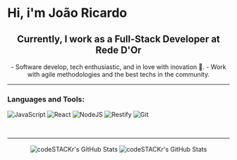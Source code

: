 # Hi, i'm João Ricardo

<h2 align="center"> 
Currently, I work as a Full-Stack Developer at Rede D'Or
</h2 >
<p align="center">
- Software develop, tech enthusiastic, and in love with inovation 🚀.
- Work with agile methodologies and the best techs in the community.
</p>

---

### Languages and Tools:
<p>
<img alt="JavaScript" src="https://img.shields.io/badge/javascript%20-%23323330.svg?&style=for-the-badge&logo=javascript&logoColor=%23F7DF1E"/>
<img alt="React" src="https://img.shields.io/badge/react%20-%2320232a.svg?&style=for-the-badge&logo=react&logoColor=%2361DAFB"/>
<img alt="NodeJS" src="https://img.shields.io/badge/node.js%20-%2343853D.svg?&style=for-the-badge&logo=node.js&logoColor=white"/>
<img alt="Restify" src="https://img.shields.io/badge/restify%20-%23404d59.svg?&style=for-the-badge"/>
<img alt="Git" src="https://img.shields.io/badge/git%20-%23F05033.svg?&style=for-the-badge&logo=git&logoColor=white"/>
</p>
<br />

---

<p align="center">
  <img align="center" alt="codeSTACKr's GitHub Stats" src="https://github-readme-stats.codestackr.vercel.app/api?username=jrflga&show_icons=true&hide_border=true&theme=radical" />
  <img align="center" alt="codeSTACKr's GitHub Stats" src="https://github-readme-stats.vercel.app/api/top-langs/?username=jrflga&show_icons=true&hide_border=true&theme=radical" />

</p>
